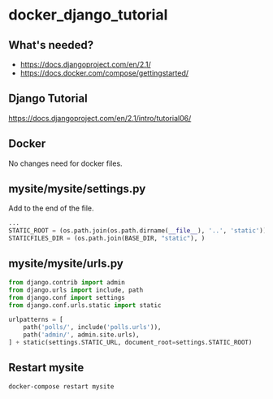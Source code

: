 # docker_django_tutorial

## What's needed?
* https://docs.djangoproject.com/en/2.1/
* https://docs.docker.com/compose/gettingstarted/

## Django Tutorial
https://docs.djangoproject.com/en/2.1/intro/tutorial06/

## Docker
No changes need for docker files.

## mysite/mysite/settings.py
Add to the end of the file.
```python
...
STATIC_ROOT = (os.path.join(os.path.dirname(__file__), '..', 'static'))
STATICFILES_DIR = (os.path.join(BASE_DIR, "static"), )
```

## mysite/mysite/urls.py
```python
from django.contrib import admin
from django.urls import include, path
from django.conf import settings
from django.conf.urls.static import static

urlpatterns = [
    path('polls/', include('polls.urls')),
    path('admin/', admin.site.urls),
] + static(settings.STATIC_URL, document_root=settings.STATIC_ROOT)
```

## Restart mysite
```shell
docker-compose restart mysite
```
